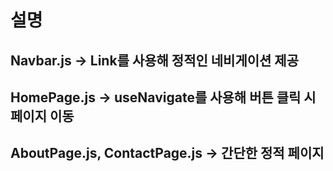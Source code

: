 # 설명

## Navbar.js → Link를 사용해 정적인 네비게이션 제공

## HomePage.js → useNavigate를 사용해 버튼 클릭 시 페이지 이동

## AboutPage.js, ContactPage.js → 간단한 정적 페이지
